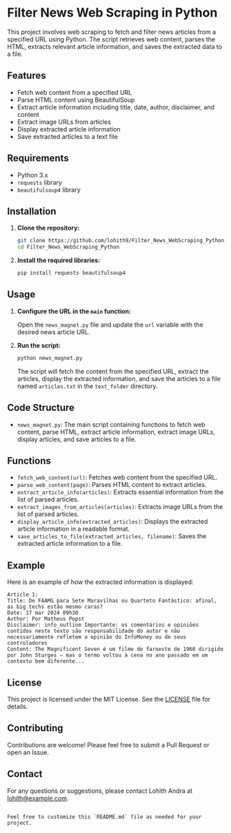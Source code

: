 # Filter News Web Scraping in Python

This project involves web scraping to fetch and filter news articles from a specified URL using Python. The script retrieves web content, parses the HTML, extracts relevant article information, and saves the extracted data to a file.

## Features

- Fetch web content from a specified URL
- Parse HTML content using BeautifulSoup
- Extract article information including title, date, author, disclaimer, and content
- Extract image URLs from articles
- Display extracted article information
- Save extracted articles to a text file

## Requirements

- Python 3.x
- `requests` library
- `beautifulsoup4` library

## Installation

1. **Clone the repository:**

   ```bash
   git clone https://github.com/lohith9/Filter_News_WebScraping_Python.git
   cd Filter_News_WebScraping_Python
   ```

2. **Install the required libraries:**

   ```bash
   pip install requests beautifulsoup4
   ```

## Usage

1. **Configure the URL in the `main` function:**

   Open the `news_magnet.py` file and update the `url` variable with the desired news article URL.

2. **Run the script:**

   ```bash
   python news_magnet.py
   ```

   The script will fetch the content from the specified URL, extract the articles, display the extracted information, and save the articles to a file named `articles.txt` in the `text_folder` directory.

## Code Structure

- `news_magnet.py`: The main script containing functions to fetch web content, parse HTML, extract article information, extract image URLs, display articles, and save articles to a file.

## Functions

- `fetch_web_content(url)`: Fetches web content from the specified URL.
- `parse_web_content(page)`: Parses HTML content to extract articles.
- `extract_article_info(articles)`: Extracts essential information from the list of parsed articles.
- `extract_images_from_articles(articles)`: Extracts image URLs from the list of parsed articles.
- `display_article_info(extracted_articles)`: Displays the extracted article information in a readable format.
- `save_articles_to_file(extracted_articles, filename)`: Saves the extracted article information to a file.

## Example

Here is an example of how the extracted information is displayed:

```
Article 1:
Title: De FAAMG para Sete Maravilhas ou Quarteto Fantástico: afinal, as big techs estão mesmo caras?
Date: 17 mar 2024 09h30
Author: Por Matheus Popst
Disclaimer: info_outline Importante: os comentários e opiniões contidos neste texto são responsabilidade do autor e não necessariamente refletem a opinião do InfoMoney ou de seus controladores
Content: The Magnificent Seven é um filme de faroeste de 1960 dirigido por John Sturges – mas o termo voltou à cena no ano passado em um contexto bem diferente...
```

## License

This project is licensed under the MIT License. See the [LICENSE](LICENSE) file for details.

## Contributing

Contributions are welcome! Please feel free to submit a Pull Request or open an Issue.

## Contact

For any questions or suggestions, please contact Lohith Andra at lohith@example.com.
```

Feel free to customize this `README.md` file as needed for your project.
